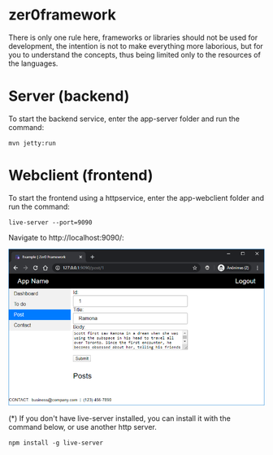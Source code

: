 # zer0framework

There is only one rule here, frameworks or libraries should not be used for development, the intention is not to make everything more laborious, but for you to understand the concepts, thus being limited only to the resources of the languages.

# Server (backend)

To start the backend service, enter the app-server folder and run the command:

```
mvn jetty:run
```

# Webclient (frontend)

To start the frontend using a httpservice, enter the app-webclient folder and run the command:

```
live-server --port=9090
``` 

Navigate to http://localhost:9090/:

![Printscreen](doc/web_printscreen.png)

(*) If you don't have live-server installed, you can install it with the command below, or use another http server.
```
npm install -g live-server
```